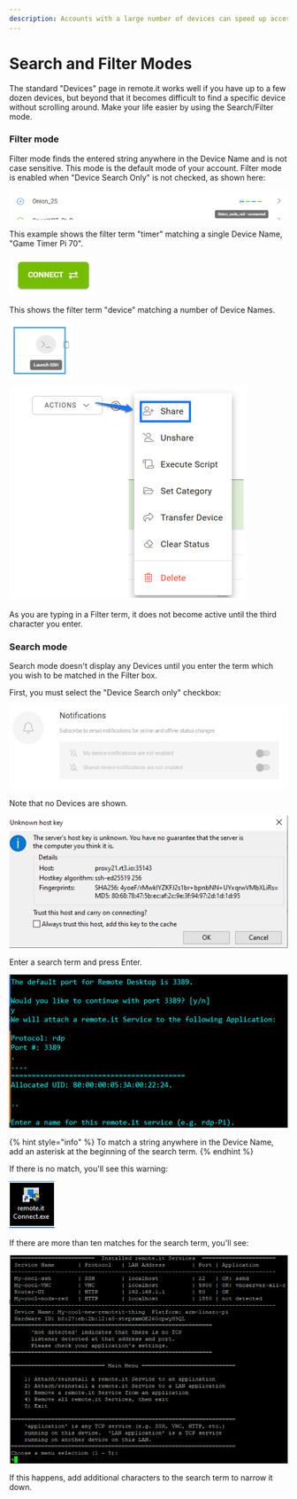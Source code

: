 ```yaml
---
description: Accounts with a large number of devices can speed up access using this mode
---
```


# Search and Filter Modes

The standard "Devices" page in remote.it works well if you have up to a few dozen devices, but beyond that it becomes difficult to find a specific device without scrolling around.  Make your life easier by using the Search/Filter mode.

### Filter mode

Filter mode finds the entered string anywhere in the Device Name and is not case sensitive.  This mode is the default mode of your account.   Filter mode is enabled when "Device Search Only" is not checked, as shown here:

![](../../../.gitbook/assets/image%20%28293%29.png)

This example shows the filter term "timer" matching a single Device Name, "Game Timer Pi 70".

![](../../../.gitbook/assets/image%20%28480%29.png)

This shows the filter term "device" matching a number of Device Names.

![](../../../.gitbook/assets/image%20%28349%29.png)

![](../../../.gitbook/assets/image%20%2866%29.png)

As you are typing in a Filter term, it does not become active until the third character you enter.

### Search mode

Search mode doesn't display any Devices until you enter the term which you wish to be matched in the Filter box.

First, you must select the "Device Search only" checkbox:

![](../../../.gitbook/assets/image%20%28415%29.png)

Note that no Devices are shown.

![](../../../.gitbook/assets/image%20%28175%29.png)

Enter a search term and press Enter.  

![](../../../.gitbook/assets/image%20%28408%29.png)

{% hint style="info" %}
To match a string anywhere in the Device Name, add an asterisk at the beginning of the search term.
{% endhint %}

If there is no match, you'll see this warning:

![](../../../.gitbook/assets/image%20%28189%29.png)

If there are more than ten matches for the search term, you'll see:

![](../../../.gitbook/assets/image%20%2851%29.png)

If this happens, add additional characters to the search term to narrow it down.


